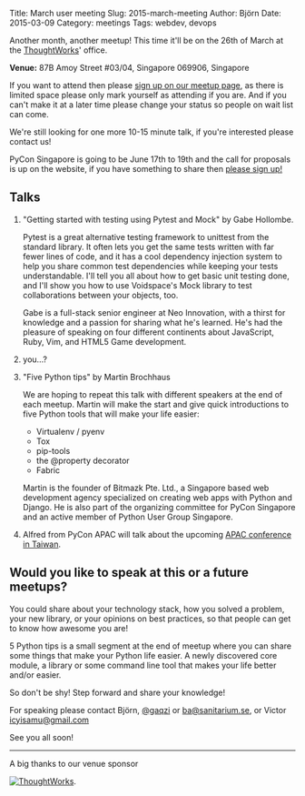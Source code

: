 Title: March user meeting
Slug: 2015-march-meeting
Author: Björn
Date: 2015-03-09
Category: meetings
Tags: webdev, devops

Another month, another meetup!
This time it'll be on the 26th of March at the [ThoughtWorks]' office.

**Venue:** 87B Amoy Street #03/04, Singapore 069906, Singapore

If you want to attend then please [sign up on our meetup
page][meetup], as there is limited space please only mark yourself as
attending if you are. And if you can't make it at a later time please
change your status so people on wait list can come.

[meetup]: http://meetu.ps/2H2kv1

We're still looking for one more 10-15 minute talk, if you're
interested please contact us!

PyCon Singapore is going to be June 17th to 19th and the call for
proposals is up on the website, if you have something to share then
[please sign up!][cfp]

[cfp]: https://pycon.sg/proposals/

## Talks

1. "Getting started with testing using Pytest and Mock" by Gabe Hollombe.

    Pytest is a great alternative testing framework to unittest from the
    standard library. It often lets you get the same tests written with
    far fewer lines of code, and it has a cool dependency injection system
    to help you share common test dependencies while keeping your tests
    understandable. I'll tell you all about how to get basic unit testing
    done, and I'll show you how to use Voidspace's Mock library to test
    collaborations between your objects, too.

    Gabe is a full-stack senior engineer at Neo Innovation, with a thirst
    for knowledge and a passion for sharing what he's learned. He's had
    the pleasure of speaking on four different continents about
    JavaScript, Ruby, Vim, and HTML5 Game development.

2. you…?

3. "Five Python tips" by Martin Brochhaus

    We are hoping to repeat this talk with different speakers at the end
    of each meetup. Martin will make the start and give quick
    introductions to five Python tools that will make your life easier:

    * Virtualenv / pyenv
    * Tox
    * pip-tools
    * the @property decorator
    * Fabric

    Martin is the founder of Bitmazk Pte. Ltd., a Singapore based web
    development agency specialized on creating web apps with Python and
    Django. He is also part of the organizing committee for PyCon
    Singapore and an active member of Python User Group Singapore.

4. Alfred from PyCon APAC will talk about the upcoming [APAC conference in Taiwan][apac].

[apac]: https://tw.pycon.org/2015apac/en/

## Would you like to speak at this or a future meetups?

You could share about your technology stack, how you solved a problem,
your new library, or your opinions on best practices, so that people
can get to know how awesome you are!

5 Python tips is a small segment at the end of meetup where you can
share some things that make your Python life easier. A newly
discovered core module, a library or some command line tool that makes
your life better and/or easier.

So don't be shy! Step forward and share your knowledge!


For speaking please contact Björn, [@gaqzi] or <ba@sanitarium.se>, or
Victor <icyisamu@gmail.com>

See you all soon!

[@gaqzi]: http://twitter.com/gaqzi

<hr>

A big thanks to our venue sponsor

[![ThoughtWorks]({filename}/img/tw-logo.png)][ThoughtWorks].

[ThoughtWorks]: http://www.thoughtworks.com